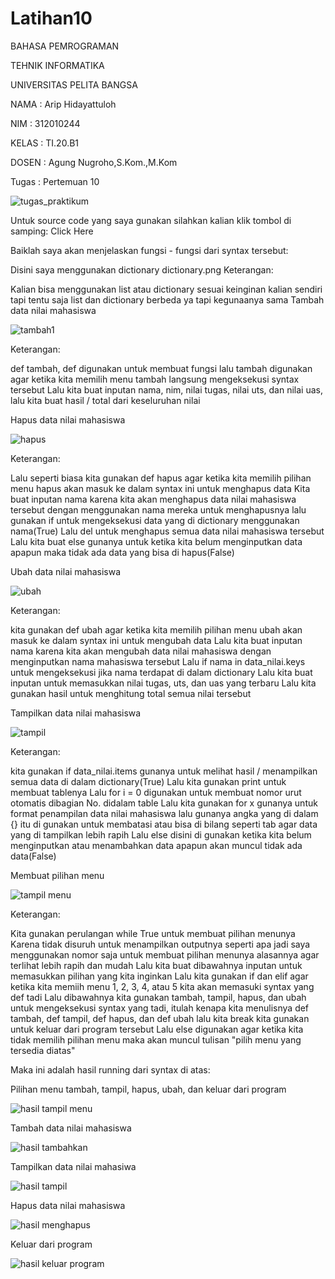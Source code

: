 # Latihan10

BAHASA PEMROGRAMAN

TEHNIK INFORMATIKA

UNIVERSITAS PELITA BANGSA

NAMA : Arip Hidayattuloh

NIM : 312010244

KELAS : TI.20.B1

DOSEN : Agung Nugroho,S.Kom.,M.Kom

Tugas : Pertemuan 10

![tugas_praktikum](https://user-images.githubusercontent.com/72840534/101016895-f87bd480-359b-11eb-8f23-f964ee0ab43e.png)

Untuk source code yang saya gunakan silahkan kalian klik tombol di samping: Click Here

Baiklah saya akan menjelaskan fungsi - fungsi dari syntax tersebut:

Disini saya menggunakan dictionary
dictionary.png
Keterangan:

Kalian bisa menggunakan list atau dictionary sesuai keinginan kalian sendiri tapi tentu saja list dan dictionary berbeda ya tapi kegunaanya sama
Tambah data nilai mahasiswa

![tambah1](https://user-images.githubusercontent.com/72840534/101018708-7640df80-359e-11eb-88b1-56f83321c490.jpg)


Keterangan:

def tambah, def digunakan untuk membuat fungsi lalu tambah digunakan agar ketika kita memilih menu tambah langsung mengeksekusi syntax tersebut
Lalu kita buat inputan nama, nim, nilai tugas, nilai uts, dan nilai uas, lalu kita buat hasil / total dari keseluruhan nilai

Hapus data nilai mahasiswa

![hapus](https://user-images.githubusercontent.com/72840534/101017351-8c4da080-359c-11eb-90e3-3e68ca46a5b7.jpg)

Keterangan:

Lalu seperti biasa kita gunakan def hapus agar ketika kita memilih pilihan menu hapus akan masuk ke dalam syntax ini untuk menghapus data
Kita buat inputan nama karena kita akan menghapus data nilai mahasiswa tersebut dengan menggunakan nama mereka untuk menghapusnya
lalu gunakan if untuk mengeksekusi data yang di dictionary menggunakan nama(True)
Lalu del untuk menghapus semua data nilai mahasiswa tersebut
Lalu kita buat else gunanya untuk ketika kita belum menginputkan data apapun maka tidak ada data yang bisa di hapus(False)

Ubah data nilai mahasiswa

![ubah](https://user-images.githubusercontent.com/72840534/101017457-b606c780-359c-11eb-9cce-a479f2e5f762.jpg)


Keterangan:

kita gunakan def ubah agar ketika kita memilih pilihan menu ubah akan masuk ke dalam syntax ini untuk mengubah data
Lalu kita buat inputan nama karena kita akan mengubah data nilai mahasiswa dengan menginputkan nama mahasiswa tersebut
Lalu if nama in data_nilai.keys untuk mengeksekusi jika nama terdapat di dalam dictionary
Lalu kita buat inputan untuk memasukkan nilai tugas, uts, dan uas yang terbaru
Lalu kita gunakan hasil untuk menghitung total semua nilai tersebut


Tampilkan data nilai mahasiswa

![tampil](https://user-images.githubusercontent.com/72840534/101017574-d898e080-359c-11eb-95fe-10f95858bdca.jpg)

Keterangan:

kita gunakan if data_nilai.items gunanya untuk melihat hasil / menampilkan semua data di dalam dictionary(True)
Lalu kita gunakan print untuk membuat tablenya
Lalu for i = 0 digunakan untuk membuat nomor urut otomatis dibagian No. didalam table
Lalu kita gunakan for x gunanya untuk format penampilan data nilai mahasiswa
lalu gunanya angka yang di dalam {} itu di gunakan untuk membatasi atau bisa di bilang seperti tab agar data yang di tampilkan lebih rapih
Lalu else disini di gunakan ketika kita belum menginputkan atau menambahkan data apapun akan muncul tidak ada data(False)

Membuat pilihan menu

![tampil menu](https://user-images.githubusercontent.com/72840534/101017837-31687900-359d-11eb-9e21-d83eca35909b.jpg)

Keterangan:

Kita gunakan perulangan while True untuk membuat pilihan menunya
Karena tidak disuruh untuk menampilkan outputnya seperti apa jadi saya menggunakan nomor saja untuk membuat pilihan menunya alasannya agar terlihat lebih rapih dan mudah
Lalu kita buat dibawahnya inputan untuk memasukkan pilihan yang kita inginkan
Lalu kita gunakan if dan elif agar ketika kita memiih menu 1, 2, 3, 4, atau 5 kita akan memasuki syntax yang def tadi
Lalu dibawahnya kita gunakan tambah, tampil, hapus, dan ubah untuk mengeksekusi syntax yang tadi, itulah kenapa kita menulisnya def tambah, def tampil, def hapus, dan def ubah
lalu kita break kita gunakan untuk keluar dari program tersebut
Lalu else digunakan agar ketika kita tidak memilih pilihan menu maka akan muncul tulisan "pilih menu yang tersedia diatas"

Maka ini adalah hasil running dari syntax di atas:

Pilihan menu tambah, tampil, hapus, ubah, dan keluar dari program

![hasil tampil menu](https://user-images.githubusercontent.com/72840534/101018021-768cab00-359d-11eb-84c0-0add2c279a8b.jpg)


Tambah data nilai mahasiswa

![hasil tambahkan](https://user-images.githubusercontent.com/72840534/101018072-899f7b00-359d-11eb-86f6-03d2b1ca07fe.jpg)

Tampilkan data nilai mahasiwa

![hasil tampil](https://user-images.githubusercontent.com/72840534/101018176-b5226580-359d-11eb-922c-5617c85fbd6a.jpg)

Hapus data nilai mahasiswa

![hasil menghapus](https://user-images.githubusercontent.com/72840534/101018259-ce2b1680-359d-11eb-8dbd-8c15db2fe560.jpg)


Keluar dari program

![hasil keluar program](https://user-images.githubusercontent.com/72840534/101018435-15190c00-359e-11eb-9cf4-4a1745614c17.jpg)

